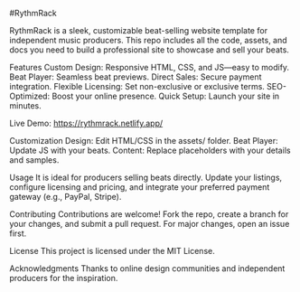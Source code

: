 #RythmRack

RythmRack is a sleek, customizable beat-selling website template for independent music producers. This repo includes all the code, assets, and docs you need to build a professional site to showcase and sell your beats.

Features
Custom Design: Responsive HTML, CSS, and JS—easy to modify.
Beat Player: Seamless beat previews.
Direct Sales: Secure payment integration.
Flexible Licensing: Set non-exclusive or exclusive terms.
SEO-Optimized: Boost your online presence.
Quick Setup: Launch your site in minutes.


Live Demo: https://rythmrack.netlify.app/


Customization
Design: Edit HTML/CSS in the assets/ folder.
Beat Player: Update JS with your beats.
Content: Replace placeholders with your details and samples.

Usage
It is ideal for producers selling beats directly. Update your listings, configure licensing and pricing, and integrate your preferred payment gateway (e.g., PayPal, Stripe).

Contributing
Contributions are welcome! Fork the repo, create a branch for your changes, and submit a pull request. For major changes, open an issue first.

License
This project is licensed under the MIT License.

Acknowledgments
Thanks to online design communities and independent producers for the inspiration.
